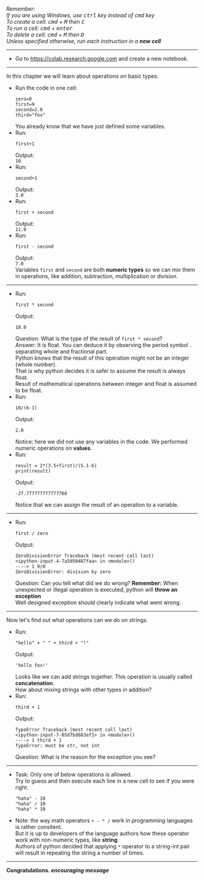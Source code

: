 *Remember:*  
*If you are using Windows, use <kbd>ctrl</kbd> key instead of <kbd>cmd</kbd> key*  
*To create a cell: <kbd>cmd</kbd> + <kbd>M</kbd> then <kbd>C</kbd>*  
*To run a cell: <kbd>cmd</kbd> + <kbd>enter</kbd>*  
*To delete a cell: <kbd>cmd</kbd> + <kbd>M</kbd> then <kbd>D</kbd>*  
*Unless specified otherwise, run each instruction in a **new cell***

---
* Go to https://colab.research.google.com and create a new notebook.

---
In this chapter we will learn about operations on basic types.  
* Run the code in one cell:  
  ```
  zero=0
  first=9
  second=2.0
  third="fox"
  ```  
  You already know that we have just defined some variables.  
* Run:
  ```
  first+1
  ```  
  Output:  
  ```10```
* Run:
  ```
  second+1
  ```  
  Output:  
  ```3.0```
* Run:
  ```
  first + second
  ```  
  Output:  
  ```11.0```
* Run:
  ```
  first - second
  ```  
  Output:  
  ```7.0```  
  Variables `first` and `second` are both **numeric types** so we can mix them in operations, like addition, subtraction, multiplication or division.
---
* Run:
  ```
  first * second
  ```  
  Output:
  ```
  18.0
  ```
  Question: What is the type of the result of `first * second`?  
  Answer: It is float. You can deduce it by observing the period symbol `.` separating whole and fractional part.  
  Python knows that the result of this operation might not be an integer (whole number).  
  That is why python decides it is safer to assume the result is always float.  
  Result of mathematical operations between integer and float is assumed to be float.
* Run:
  ```
  10/(6-1)
  ```  
  Output:  
  ```
  2.0
  ```  
  Notice: here we did not use any variables in the code. We performed numeric operations on **values**.
* Run:
  ```
  result = 2*(3.5+first)/(5.1-6)
  print(result)
  ```  
  Output:
  ```
  -27.777777777777768
  ```  
  Notice that we can assign the result of an operation to a variable.  
---
* Run:
  ```
  first / zero
  ```  
  Output:  
  ```
  ZeroDivisionError Traceback (most recent call last)
  <ipython-input-4-7a5050487faa> in <module>()
  ----> 1 9/0
  ZeroDivisionError: division by zero
  ```  
  Question: Can you tell what did we do wrong?
  **Remember:** When unexpected or illegal operation is executed, python will **throw an exception**  
  Well designed exception should clearly indicate what went wrong.  
---
Now let's find out what operations can we do on strings.  
* Run:
  ```
  "hello" + " " + third + "!"
  ```  
  Output:
  ```
  'hello fox!'
  ```  
  Looks like we can add strings together. This operation is usually called **concatenation**.  
How about mixing strings with other types in addition?  
* Run:
  ```
  third + 1
  ```  
  Output:
  ```
  TypeError Traceback (most recent call last)
  <ipython-input-7-05d7bd683ef1> in <module>()
  ----> 1 third + 1
  TypeError: must be str, not int
  ```  
  Question: What is the reason for the exception you see?  
---
* Task: Only one of below operations is allowed.  
  Try to guess and then execute each line in a new cell to see if you were right.
  ```
  "haha" - 10
  "haha" / 10
  "haha" * 10
  ```
* Note: the way math operators `+ - * /` work in programming languages is rather consitent.  
  But it is up to developers of the language authors how these operator work with non-numeric types, like **string**.  
  Authors of python decided that applying `*` operator to a string-int pair will result in repeating the string a number of times.  
---
  **Congratulations. _encouraging message_**
  
